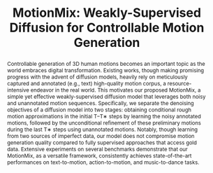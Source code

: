 ---
title: "MotionMix: Weakly-Supervised Diffusion for Controllable Motion Generation"
subtitle: ""
authors:
- nhat
- Kehong Gong
- Chuan Guo
- Michael Bi Mi
author_notes: []
doi: ""

# Schedule page publish date (NOT publication's date).
publishDate: '2024-01-24T00:00:00Z'
publication_types: ['paper-conference']

# Publication name and optional abbreviated publication name.
publication: In *The 38th Annual AAAI Conference on Artificial Intelligence*
publication_short: In *AAAI 2024*

abstract: "Controllable generation of 3D human motions becomes an important topic as the world embraces digital transformation. Existing works, though making promising progress with the advent of diffusion models, heavily rely on meticulously captured and annotated (e.g., text) high-quality motion corpus, a resource-intensive endeavor in the real world. This motivates our proposed MotionMix, a simple yet effective weakly-supervised diffusion model that leverages both noisy and unannotated motion sequences. Specifically, we separate the denoising objectives of a diffusion model into two stages: obtaining conditional rough motion approximations in the initial T−T∗ steps by learning the noisy annotated motions, followed by the unconditional refinement of these preliminary motions during the last T∗ steps using unannotated motions. Notably, though learning from two sources of imperfect data, our model does not compromise motion generation quality compared to fully supervised approaches that access gold data. Extensive experiments on several benchmarks demonstrate that our MotionMix, as a versatile framework, consistently achieves state-of-the-art performances on text-to-motion, action-to-motion, and music-to-dance tasks."

# Display this page in the Featured widget?
featured: true

links:
- name: Project Page
  url: https://nhathoang2002.github.io/MotionMix-page/

url_pdf: 'https://arxiv.org/abs/2401.11115'
url_code: 'https://github.com/NhatHoang2002/MotionMix'
url_dataset: ''
url_poster: 'https://nhathoang2002.github.io/MotionMix-page/static/pdfs/MotionMix_poster.pdf'
url_project: ''
url_slides: ''
url_source: ''
url_video: 'https://nhathoang2002.github.io/MotionMix-page/static/videos/demo_vid.mp4'

image:
  caption: "Diffusion model trained with two sources of *imperfect* data while still achieving state-of-the-art performance on different motion generation tasks."
  preview_only: false
---